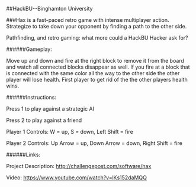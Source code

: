 ##HackBU--Binghamton University

###Hax is a fast-paced retro game with intense multiplayer action.  Strategize to take down your opponent by finding a path to the other side.

Pathfinding, and retro gaming: what more could a HackBU Hacker ask for?

######Gameplay:

Move up and down and fire at the right block to remove it from the board and watch all connected blocks disappear as well. If you fire at a block that is connected with the same color all the way to the other side the other player will lose health. First player to get rid of the the other players health wins.

######Instructions:

Press 1 to play against a strategic AI

Press 2 to play against a friend

Player 1 Controls: W = up, S = down, Left Shift = fire

Player 2 Controls: Up Arrow = up, Down Arrow = down, Right Shift = fire


######Links:

Project Description: http://challengepost.com/software/hax

Video: https://www.youtube.com/watch?v=lKs152daMQQ